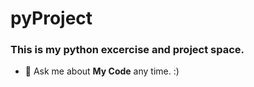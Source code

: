 # pyProject
<h3 align="left">This is my python excercise and project space.</h3>

- 💬 Ask me about **My Code** any time. :)
